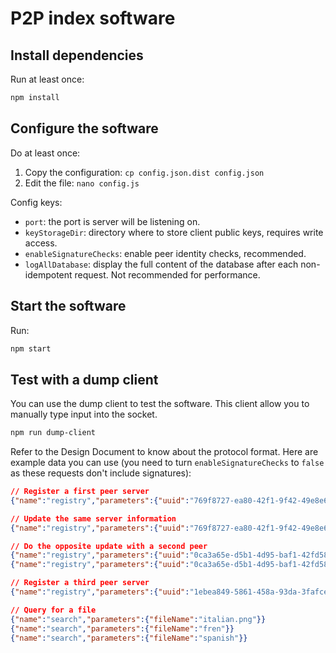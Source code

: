 # P2P index software

## Install dependencies

Run at least once:

```bash
npm install
```

## Configure the software

Do at least once:

1) Copy the configuration: `cp config.json.dist config.json`
2) Edit the file: `nano config.js`

Config keys:
- `port`: the port is server will be listening on.
- `keyStorageDir`: directory where to store client public keys, requires write access.
- `enableSignatureChecks`: enable peer identity checks, recommended.
- `logAllDatabase`: display the full content of the database after each non-idempotent request. Not recommended for performance.

## Start the software

Run:

```bash
npm start
```

## Test with a dump client

You can use the dump client to test the software. This client allow you to manually type input into the socket.

```bash
npm run dump-client
```

Refer to the Design Document to know about the protocol format. Here are example data you can use (you need to turn `enableSignatureChecks` to `false` as these requests don't include signatures):

```json
// Register a first peer server
{"name":"registry","parameters":{"uuid":"769f8727-ea80-42f1-9f42-49e8e6757656","ip":"1.1.1.1","port":42,"files":[]}}

// Update the same server information
{"name":"registry","parameters":{"uuid":"769f8727-ea80-42f1-9f42-49e8e6757656","ip":"1.1.1.1","port":42,"files":[{"hash":"aaf4c61ddcc5e8a2dabede0f3b482cd9aea9434d","name":"french.png","size":45000},{"hash":"7f550a9f4c44173a37664d938f1355f0f92a47a7","name":"italian.png","size":900000000000}]}}

// Do the opposite update with a second peer
{"name":"registry","parameters":{"uuid":"0ca3a65e-d5b1-4d95-baf1-42fd5812cc34","ip":"1.1.1.1","port":42,"files":[{"hash":"d083f45d08841f886b7cbe0507f7808a7ec6316e","name":"spanish.png","size":78400}]}}
{"name":"registry","parameters":{"uuid":"0ca3a65e-d5b1-4d95-baf1-42fd5812cc34","ip":"1.1.1.1","port":42,"files":[]}}

// Register a third peer server
{"name":"registry","parameters":{"uuid":"1ebea849-5861-458a-93da-3fafce793d63","ip":"1.1.1.2","port":42,"files":[{"hash":"7f550a9f4c44173a37664d938f1355f0f92a47a7","name":"italian.png","size":900000000000}]}}

// Query for a file
{"name":"search","parameters":{"fileName":"italian.png"}}
{"name":"search","parameters":{"fileName":"fren"}}
{"name":"search","parameters":{"fileName":"spanish"}}
```
